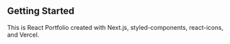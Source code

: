 ## Getting Started

This is React Portfolio created with Next.js, styled-components, react-icons, and Vercel. 


